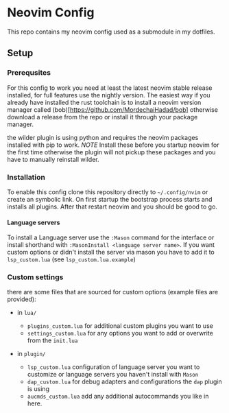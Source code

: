 # Neovim Config

This repo contains my neovim config used as a submodule in my dotfiles.

## Setup

### Prerequsites

For this config to work you need at least the latest neovim stable release
installed, for full features use the nightly version. The easiest way if you
already have installed the rust toolchain is to install a neovim version
manager called (bob)[https://github.com/MordechaiHadad/bob] otherwise download
a release from the repo or install it through your package manager.

the wilder plugin is using python and requires the neovim packages installed
with pip to work. *NOTE* Install these before you startup neovim for the first
time otherwise the plugin will not pickup these packages and you have to
manually reinstall wilder.

### Installation

To enable this config clone this repository directly to `~/.config/nvim` or
create an symbolic link. On first startup the bootstrap process starts and
installs all plugins. After that restart neovim and you should be good to go.

#### Language servers

To install a Language server use the `:Mason` command for the interface or
install shorthand with `:MasonInstall <language server name>`. If you want
custom options or didn't install the server via mason you have to add it to
`lsp_custom.lua` (see `lsp_custom.lua.example`)

### Custom settings

there are some files that are sourced for custom options (example files are provided):
- in `lua/`
    - `plugins_custom.lua` for additional custom plugins you want to use
    - `settings_custom.lua` for any options you want to add or overwrite from the `init.lua`

- in `plugin/`
    - `lsp_custom.lua` configuration of language server you want to customize or language servers you haven't install with `Mason`
    - `dap_custom.lua` for debug adapters and configurations the `dap` plugin is using
    - `aucmds_custom.lua` add any additional autocommands you like in here.

